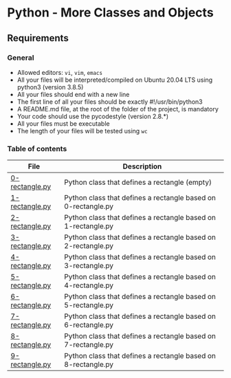 # Python - More Classes and Objects
## Requirements
### General
- Allowed editors: `vi`, `vim`, `emacs`
- All your files will be interpreted/compiled on Ubuntu 20.04 LTS using python3 (version 3.8.5)
- All your files should end with a new line
- The first line of all your files should be exactly #!/usr/bin/python3
- A README.md file, at the root of the folder of the project, is mandatory
- Your code should use the pycodestyle (version 2.8.*)
- All your files must be executable
- The length of your files will be tested using `wc`
### Table of contents
File | Description
---- | -----------
[0-rectangle.py](./0-rectangle.py) | Python class that defines a rectangle (empty)
[1-rectangle.py](./1-rectangle.py) | Python class that defines a rectangle based on 0-rectangle.py
[2-rectangle.py](./2-rectangle.py) | Python class that defines a rectangle based on 1-rectangle.py
[3-rectangle.py](./3-rectangle.py) | Python class that defines a rectangle based on 2-rectangle.py
[4-rectangle.py](./4-rectangle.py) | Python class that defines a rectangle based on 3-rectangle.py
[5-rectangle.py](./5-rectangle.py) | Python class that defines a rectangle based on 4-rectangle.py
[6-rectangle.py](./6-rectangle.py) | Python class that defines a rectangle based on 5-rectangle.py
[7-rectangle.py](./7-rectangle.py) | Python class that defines a rectangle based on 6-rectangle.py
[8-rectangle.py](./8-rectangle.py) | Python class that defines a rectangle based on 7-rectangle.py
[9-rectangle.py](./9-rectangle.py) | Python class that defines a rectangle based on 8-rectangle.py
